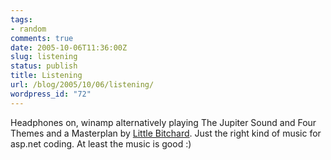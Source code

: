 ```yaml
---
tags:
- random
comments: true
date: 2005-10-06T11:36:00Z
slug: listening
status: publish
title: Listening
url: /blog/2005/10/06/listening/
wordpress_id: "72"
---
```


Headphones on, winamp alternatively playing The Jupiter Sound and Four Themes and a Masterplan by [Little Bitchard](http://www.kewlers.scene.org/bitchard/index.htm). Just the right kind of music for asp.net coding. At least the music is good :)

